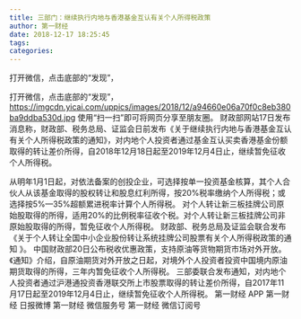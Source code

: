 ```yaml
---
title: 三部门：继续执行内地与香港基金互认有关个人所得税政策
author: 第一财经
date: 2018-12-17 18:25:45
tags: 
categories: 
---
```

打开微信，点击底部的“发现”，
<!-- more -->
打开微信，点击底部的“发现”，
https://imgcdn.yicai.com/uppics/images/2018/12/a94660e06a70f0c8eb380ba9ddba530d.jpg
使用“扫一扫”即可将网页分享至朋友圈。
财政部网站17日发布消息称，财政部、税务总局、证监会日前发布《关于继续执行内地与香港基金互认有关个人所得税政策的通知》，对内地个人投资者通过基金互认买卖香港基金份额取得的转让差价所得，自2018年12月18日起至2019年12月4日止，继续暂免征收个人所得税。
 
 
从明年1月1日起，对依法备案的创投企业，可选择按单一投资基金核算，其个人合伙人从该基金取得的股权转让和股息红利所得，按20%税率缴纳个人所得税；或选择按5%—35%超额累进税率计算个人所得税。
对个人转让新三板挂牌公司原始股取得的所得，适用20%的比例税率征收个税。对个人转让新三板挂牌公司非原始股取得的所得，暂免征收个人所得税。
财政部、税务总局及证监会联合发布《关于个人转让全国中小企业股份转让系统挂牌公司股票有关个人所得税政策的通知 》。
中国财政部20日公布税收优惠政策，支持原油等货物期货市场对外开放。《通知》介绍，自原油期货对外开放之日起，对境外个人投资者投资中国境内原油期货取得的所得，三年内暂免征收个人所得税。
三部委联合发布通知，对内地个人投资者通过沪港通投资香港联交所上市股票取得的转让差价所得，自2017年11月17日起至2019年12月4日止，继续暂免征收个人所得税。
第一财经
APP
第一财经
日报微博
第一财经
微信服务号
第一财经
微信订阅号
